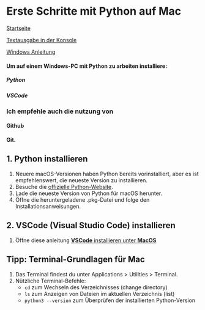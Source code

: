 # Erste Schritte mit Python auf Mac

[Startseite](/Projekte/Kapitel_0/Anfang_Lese_Mich.md)

[Textausgabe in der Konsole](/Projekte/Kapitel_1/Textausgabe_InDerKonsole.md)

[Windows Anleitung](../Kapitel_0/Erste_Schritte_Win_PC.md)

#### Um auf einem Windows-PC mit Python zu arbeiten installiere: 
##### **Python**
##### **VSCode**

 
### Ich empfehle auch die nutzung von 
#### **Github**
#### **Git**.


## 1. Python installieren
1. Neuere macOS-Versionen haben Python bereits vorinstalliert, aber es ist empfehlenswert, die neueste Version zu installieren.
2. Besuche die [offizielle Python-Website](https://www.python.org/).
3. Lade die neueste Version von Python für macOS herunter.
4. Öffne die heruntergeladene .pkg-Datei und folge den Installationsanweisungen.

## 2. VSCode (Visual Studio Code) installieren
1. Öffne diese anleitung [**VSCode** installieren unter **MacOS**](Installation_VSCode_Mac.md)

## Tipp: Terminal-Grundlagen für Mac
1. Das Terminal findest du unter Applications > Utilities > Terminal.
2. Nützliche Terminal-Befehle:
   - `cd` zum Wechseln des Verzeichnisses (change directory)
   - `ls` zum Anzeigen von Dateien im aktuellen Verzeichnis (list)
   - `python3 --version` zum Überprüfen der installierten Python-Version


